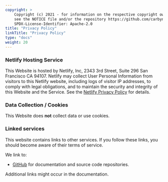 ```yaml
---
copyright: >
    Copyright (c) 2021 - for information on the respective copyright owner
    see the NOTICE file and/or the repository https://github.com/carbynestack/carbynestack.io.
    SPDX-License-Identifier: Apache-2.0
title: "Privacy Policy"
linkTitle: "Privacy Policy"
type: "docs"
weight: 20
---
```


### Netlify Hosting Service

This Website is hosted by Netlify, Inc, 2343 3rd Street, Suite 296
San Francisco CA 94107. Netlify may collect User Personal 
Information from visitors to this Netlify website, including logs of visitor IP 
addresses, to comply with legal obligations, and to maintain the security and 
integrity of this Website and the Service. See the [Netlify Privacy Policy][1] 
for details.

### Data Collection / Cookies

This Website does **not** collect data or use cookies.

### Linked services

This website contains links to other services. If you follow these links, you 
should become aware of their terms of service.

We link to:

- [GitHub][2]  for documentation and source code repositories.

Additional links might occur in the documentation.

[1]: (https://www.netlify.com/privacy/)
[2]: (https://help.github.com/en/github/site-policy/github-terms-of-service)
